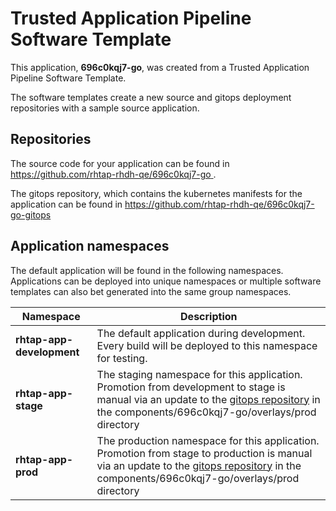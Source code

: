 # Trusted Application Pipeline Software Template

This application, **696c0kqj7-go**, was created from a Trusted Application Pipeline Software Template.

The software templates create a new source and gitops deployment repositories with a sample source application. 

## Repositories

The source code for your application can be found in [https://github.com/rhtap-rhdh-qe/696c0kqj7-go ](https://github.com/rhtap-rhdh-qe/696c0kqj7-go ).
 
The gitops repository, which contains the kubernetes manifests for the application can be found in 
[https://github.com/rhtap-rhdh-qe/696c0kqj7-go-gitops ](https://github.com/rhtap-rhdh-qe/696c0kqj7-go-gitops ) 

## Application namespaces 

The default application will be found in the following namespaces. Applications can be deployed into unique namespaces or multiple software templates can also bet generated into the same group namespaces.  

|  Namespace   |  Description   |  
| -------- | -------- |   
| **rhtap-app-development** | The default application during development. Every build will be deployed to this namespace for testing. | 
| **rhtap-app-stage** | The staging namespace for this application. Promotion from development to stage is manual via an update to the [gitops repository](https://github.com/rhtap-rhdh-qe/696c0kqj7-go-gitops ) in the components/696c0kqj7-go/overlays/prod directory |  
| **rhtap-app-prod** | The production namespace for this application. Promotion from stage to production is manual via an update to the [gitops repository](https://github.com/rhtap-rhdh-qe/696c0kqj7-go-gitops ) in the components/696c0kqj7-go/overlays/prod directory | 